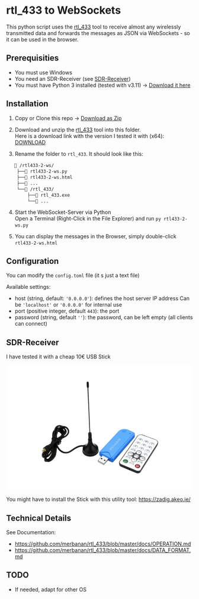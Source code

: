 
# rtl_433 to WebSockets

This python script uses the [rtl_433](https://github.com/merbanan/rtl_433) tool to receive almost any wirelessly transmitted data and forwards the messages as JSON via WebSockets - so it can be used in the browser.

## Prerequisities

- You must use Windows
- You need an SDR-Receiver (see [SDR-Receiver](#sdr-receiver))
- You must have Python 3 installed (tested with v3.11) -> [Download it here](https://www.python.org/downloads/)

## Installation

1. Copy or Clone this repo -> [Download as Zip](https://github.com/nonsensation/rtl433-2-ws/archive/refs/heads/main.zip)

2. Download and unzip the [rtl_433](https://github.com/merbanan/rtl_433/releases) tool into this folder.  
Here is a download link with the version I tested it with (x64):
[DOWNLOAD](https://github.com/merbanan/rtl_433/releases/download/23.11/rtl_433-win-x64-23.11.zip)

3. Rename the folder to `rtl_433`. It should look like this:

```
   📁 /rtl433-2-ws/
    ├──📄 rtl433-2-ws.py
    ├──📄 rtl433-2-ws.html
    ├──📄 ...
    └──📁 /rtl_433/
        ├──📄 rtl_433.exe
        └──📄 ...
```

4. Start the WebSocket-Server via Python  
   Open a Terminal (Right-Click in the File Explorer) and run `py rtl433-2-ws.py`

5. You can display the messages in the Browser, simply double-click `rtl433-2-ws.html`

## Configuration

You can modify the `config.toml` file (it s just a text file)

Available settings:

- host (string, default: `'0.0.0.0'`): defines the host server IP address
    Can be `'localhost'` or `'0.0.0.0'` for internal use
- port (positive integer, default `443`): the port
- password (string, default `''`): the password, can be left empty (all clients can connect)

## SDR-Receiver

I have tested it with a cheap 10€ USB Stick

![DVBT Dongle as SDR-Stick](stick.webp)

You might have to install the Stick with this utility tool: https://zadig.akeo.ie/

## Technical Details

See Documentation:
- https://github.com/merbanan/rtl_433/blob/master/docs/OPERATION.md
- https://github.com/merbanan/rtl_433/blob/master/docs/DATA_FORMAT.md


## TODO

- If needed, adapt for other OS
